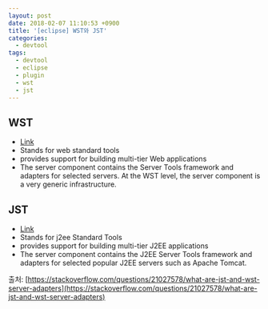 ```yaml
---
layout: post
date: 2018-02-07 11:10:53 +0900
title: '[eclipse] WST와 JST'
categories:
  - devtool
tags:
  - devtool
  - eclipse
  - plugin
  - wst
  - jst
---
```


## WST

- [Link](https://eclipse.org/webtools/wst/main.php)
- Stands for web standard tools
- provides support for building multi-tier Web applications
- The server component contains the Server Tools framework and adapters for selected servers. At the WST level, the server component is a very generic infrastructure.

## JST

- [Link](https://eclipse.org/webtools/jst/main.php)
- Stands for j2ee Standard Tools
- provides support for building multi-tier J2EE applications
- The server component contains the J2EE Server Tools framework and adapters for selected popular J2EE servers such as Apache Tomcat.

출처: [https://stackoverflow.com/questions/21027578/what-are-jst-and-wst-server-adapters](https://stackoverflow.com/questions/21027578/what-are-jst-and-wst-server-adapters)
